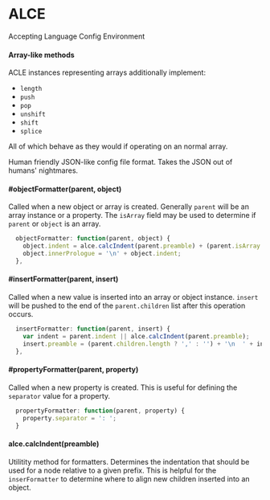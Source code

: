 # ALCE

Accepting Language Config Environment

#### Array-like methods

ACLE instances representing arrays additionally implement:

- `length`
- `push`
- `pop`
- `unshift`
- `shift`
- `splice`

All of which behave as they would if operating on an normal array.


Human friendly JSON-like config file format. Takes the JSON out of humans' nightmares.
#### #objectFormatter(parent, object)

Called when a new object or array is created. Generally `parent` will be an array instance or a property. The `isArray` field may be used to determine if `parent` or `object` is an array.

```javascript
  objectFormatter: function(parent, object) {
    object.indent = alce.calcIndent(parent.preamble) + (parent.isArray ? '  ' : '');
    object.innerPrologue = '\n' + object.indent;
  },
```

#### #insertFormatter(parent, insert)

Called when a new value is inserted into an array or object instance. `insert` will be pushed to the end of the `parent.children` list after this operation occurs.

```javascript
  insertFormatter: function(parent, insert) {
    var indent = parent.indent || alce.calcIndent(parent.preamble);
    insert.preamble = (parent.children.length ? ',' : '') + '\n  ' + indent;
  },
```

#### #propertyFormatter(parent, property)

Called when a new property is created. This is useful for defining the `separator` value for a property.

```javascript
  propertyFormatter: function(parent, property) {
    property.separator = ': ';
  }
```

#### alce.calcIndent(preamble)

Utilitity method for formatters. Determines the indentation that should be used for a node relative to a given prefix. This is helpful for the `inserFormatter` to determine where to align new children inserted into an object.
